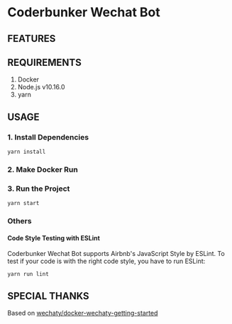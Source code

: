 # Coderbunker Wechat Bot



## FEATURES



## REQUIREMENTS

1. Docker
2. Node.js v10.16.0
3. yarn

## USAGE

### 1. Install Dependencies

```
yarn install
```

### 2. Make Docker Run

### 3. Run the Project

```
yarn start
```

### Others

#### Code Style Testing with ESLint

Coderbunker Wechat Bot supports Airbnb's JavaScript Style by ESLint. To test if your code is with the right code style, you have to run ESLint: 

```
yarn run lint
```

## SPECIAL THANKS

Based on [wechaty/docker-wechaty-getting-started](https://github.com/wechaty/docker-wechaty-getting-started)